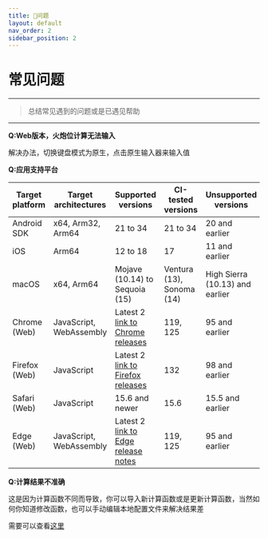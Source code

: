 ```yaml
---
title: 🤝问题
layout: default
nav_order: 2
sidebar_position: 2
---
```


# 常见问题

----

> 总结常见遇到的问题或是已遇见帮助

----

**Q:Web版本，火炮位计算无法输入**

解决办法，切换键盘模式为原生，点击原生输入器来输入值

**Q:应用支持平台**

| Target platform | Target architectures | Supported versions | CI-tested versions | Unsupported versions |
|---|---|---|---|---|
| Android SDK | x64, Arm32, Arm64 | 21 to 34 | 21 to 34 | 20 and earlier |
| iOS | Arm64 | 12 to 18 | 17 | 11 and earlier |
| macOS | x64, Arm64 | Mojave (10.14) to Sequoia (15) | Ventura (13), Sonoma (14) | High Sierra (10.13) and earlier |
| Chrome (Web) | JavaScript, WebAssembly | Latest 2 [link to Chrome releases](https://chromereleases.googleblog.com/search/label/Stable%20updates) | 119, 125 | 95 and earlier |
| Firefox (Web) | JavaScript | Latest 2 [link to Firefox releases](https://www.mozilla.org/en-US/firefox/releases/) | 132 | 98 and earlier |
| Safari (Web) | JavaScript | 15.6 and newer | 15.6 | 15.5 and earlier |
| Edge (Web) | JavaScript, WebAssembly | Latest 2 [link to Edge release notes](https://learn.microsoft.com/en-us/deployedge/microsoft-edge-relnote-stable-channel) | 119, 125 | 95 and earlier |

**Q:计算结果不准确**

这是因为计算函数不同而导致，你可以导入新计算函数或是更新计算函数，当然如何你知道修改函数，也可以手动编辑本地配置文件来解决结果差

需要可以查看[这里](./calc)
